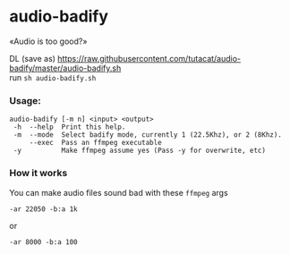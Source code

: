 # audio-badify
«Audio is too good?»

DL (save as) https://raw.githubusercontent.com/tutacat/audio-badify/master/audio-badify.sh<br>
run `sh audio-badify.sh`
### Usage:
````
audio-badify [-m n] <input> <output>
 -h  --help  Print this help.
 -m  --mode  Select badify mode, currently 1 (22.5Khz), or 2 (8Khz).
     --exec  Pass an ffmpeg executable
 -y          Make ffmpeg assume yes (Pass -y for overwrite, etc)
 ````
### How it works
You can make audio files sound bad with these ```ffmpeg``` args

    -ar 22050 -b:a 1k
    
or

    -ar 8000 -b:a 100


